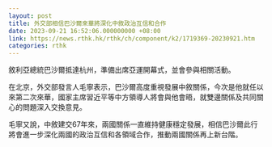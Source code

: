 ```yaml
---
layout: post
title: 外交部相信巴沙爾來華將深化中敘政治互信和合作
date: 2023-09-21 16:52:06.000000000 +08:00
link: https://news.rthk.hk/rthk/ch/component/k2/1719369-20230921.htm
categories: rthk
---
```


敘利亞總統巴沙爾抵達杭州，準備出席亞運開幕式，並會參與相關活動。

在北京，外交部發言人毛寧表示，巴沙爾高度重視發展中敘關係，今次是他就任以來第二次來華，國家主席習近平等中方領導人將會與他會晤，就雙邊關係及共同關心的問題深入交換意見。

毛寧又說，中敘建交67年來，兩國關係一直維持健康穩定發展，相信巴沙爾此行將會進一步深化兩國的政治互信和各領域合作，推動兩國關係再上新台階。
